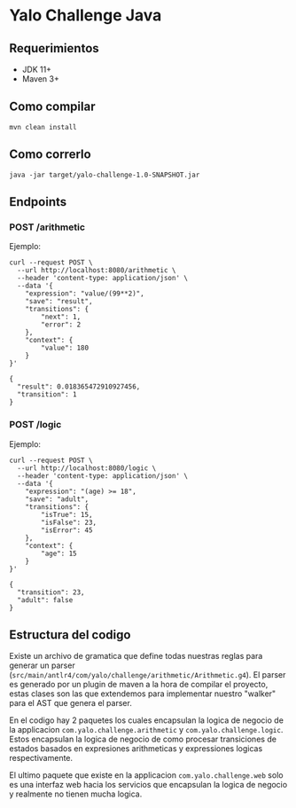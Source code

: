 # Yalo Challenge Java

## Requerimientos

- JDK 11+
- Maven 3+

## Como compilar

```
mvn clean install
```

## Como correrlo

```
java -jar target/yalo-challenge-1.0-SNAPSHOT.jar
```

## Endpoints

### POST /arithmetic

Ejemplo:
```
curl --request POST \
  --url http://localhost:8080/arithmetic \
  --header 'content-type: application/json' \
  --data '{
	"expression": "value/(99**2)",
	"save": "result",
	"transitions": {
		"next": 1,
		"error": 2
	},
	"context": {
		"value": 180
	}
}'
```

```
{
  "result": 0.018365472910927456,
  "transition": 1
}
```

### POST /logic

Ejemplo:
```
curl --request POST \
  --url http://localhost:8080/logic \
  --header 'content-type: application/json' \
  --data '{
	"expression": "(age) >= 18",
	"save": "adult",
	"transitions": {
		"isTrue": 15,
		"isFalse": 23,
		"isError": 45
	},
	"context": {
		"age": 15
	}
}'
```

```
{
  "transition": 23,
  "adult": false
}
```


## Estructura del codigo

Existe un archivo de gramatica que define todas nuestras reglas para generar un parser (`src/main/antlr4/com/yalo/challenge/arithmetic/Arithmetic.g4`). El parser es generado por un plugin de maven a la hora de compilar el proyecto, estas clases son las que extendemos para implementar nuestro "walker" para el AST que genera el parser.

En el codigo hay 2 paquetes los cuales encapsulan la logica de negocio de la applicacion `com.yalo.challenge.arithmetic` y `com.yalo.challenge.logic`. Estos encapsulan la logica de negocio de como procesar transiciones de estados basados en expresiones arithmeticas y expressiones logicas respectivamente.

El ultimo paquete que existe en la applicacion `com.yalo.challenge.web` solo es una interfaz web hacia los servicios que encapsulan la logica de negocio y realmente no tienen mucha logica.

